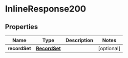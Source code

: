 
# InlineResponse200

## Properties
Name | Type | Description | Notes
------------ | ------------- | ------------- | -------------
**recordSet** | [**RecordSet**](RecordSet.md) |  |  [optional]



